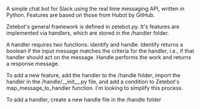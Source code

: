 A simple chat bot for Slack using the real time messaging API, written in Python.  Features are based on those from Hubot by GitHub.

Zetebot's general framework is defined in zetebot.py.  It's features are
implemented via handlers, which are stored in the /handler folder.

A handler requires two functions: identify and handle.  Identify returns a boolean
if the input message matches the criteria for the handler, i.e., if that handler
should act on the message.  Handle performs the work and returns a response
message.

To add a new feature, add the handler to the /handle folder, import the handler
in the /handle/\_\_init\_\_.py file, and add a condition to Zetebot's
map\_message\_to\_handler function.  I'm looking to simplify this process.

To add a handler, create a new handle file in the /handle folder
